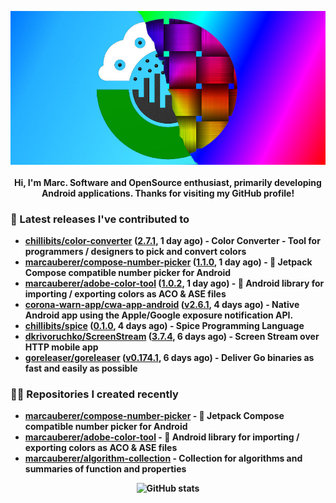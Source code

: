 <p align="center">
	<img src="https://raw.githubusercontent.com/marcauberer/marcauberer/master/images/frontpage-image.jpg">
	<br><br>
	<b>Hi, I'm Marc. Software and OpenSource enthusiast, primarily developing Android applications. Thanks for visiting my GitHub profile!
</p>

### 🚀 Latest releases I've contributed to


- [chillibits/color-converter](https://github.com/chillibits/color-converter) ([2.7.1](https://github.com/chillibits/color-converter/releases/tag/2.7.1), 1 day ago) - Color Converter - Tool for programmers / designers to pick and convert colors
- [marcauberer/compose-number-picker](https://github.com/marcauberer/compose-number-picker) ([1.1.0](https://github.com/marcauberer/compose-number-picker/releases/tag/1.1.0), 1 day ago) - 🔢 Jetpack Compose compatible number picker for Android
- [marcauberer/adobe-color-tool](https://github.com/marcauberer/adobe-color-tool) ([1.0.2](https://github.com/marcauberer/adobe-color-tool/releases/tag/1.0.2), 1 day ago) - 🎨 Android library for importing / exporting colors as ACO &amp; ASE files
- [corona-warn-app/cwa-app-android](https://github.com/corona-warn-app/cwa-app-android) ([v2.6.1](https://github.com/corona-warn-app/cwa-app-android/releases/tag/v2.6.1), 4 days ago) - Native Android app using the Apple/Google exposure notification API.
- [chillibits/spice](https://github.com/chillibits/spice) ([0.1.0](https://github.com/chillibits/spice/releases/tag/0.1.0), 4 days ago) - Spice Programming Language
- [dkrivoruchko/ScreenStream](https://github.com/dkrivoruchko/ScreenStream) ([3.7.4](https://github.com/dkrivoruchko/ScreenStream/releases/tag/3.7.4), 6 days ago) - Screen Stream over HTTP mobile app
- [goreleaser/goreleaser](https://github.com/goreleaser/goreleaser) ([v0.174.1](https://github.com/goreleaser/goreleaser/releases/tag/v0.174.1), 6 days ago) - Deliver Go binaries as fast and easily as possible

### 👨‍💻 Repositories I created recently
- [marcauberer/compose-number-picker](https://github.com/marcauberer/compose-number-picker) - 🔢 Jetpack Compose compatible number picker for Android
- [marcauberer/adobe-color-tool](https://github.com/marcauberer/adobe-color-tool) - 🎨 Android library for importing / exporting colors as ACO &amp; ASE files
- [marcauberer/algorithm-collection](https://github.com/marcauberer/algorithm-collection) - Collection for algorithms and summaries of function and properties

<p align="center">
	<img src="https://github-readme-stats.vercel.app/api?username=marcauberer&show_icons=true&theme=dark" alt="GitHub stats">
</p>
